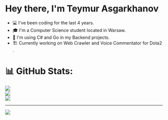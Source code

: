 # Hey there, I'm Teymur Asgarkhanov

+ 💻 I've been coding for the last 4 years.
+ 🎓 I'm a Computer Science student located in Warsaw.
+ 🎯 I'm using C# and Go in my Backend projects.
+ 🏗️ Currently working on Web Crawler and Voice Commentator for Dota2 . 

# 📊 GitHub Stats:
![](https://github-readme-stats.vercel.app/api?username=TeymurAsk&theme=dark&hide_border=false&include_all_commits=true&count_private=true)<br/>
![](https://github-readme-streak-stats.herokuapp.com/?user=TeymurAsk&theme=dark&hide_border=false)<br/>
![](https://github-readme-stats.vercel.app/api/top-langs/?username=TeymurAsk&theme=dark&hide_border=false&include_all_commits=true&count_private=true&layout=compact)

---
[![](https://visitcount.itsvg.in/api?id=TeymurAsk&icon=0&color=0)](https://visitcount.itsvg.in)

<!-- Proudly created with GPRM ( https://gprm.itsvg.in ) -->
